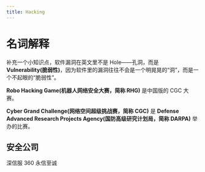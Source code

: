```yaml
---
title: Hacking
---
```


# 名词解释

补充一个小知识点，软件漏洞在英文里不是 Hole——孔洞，而是 **Vulnerability(脆弱性)**，因为软件里的漏洞往往不会是一个明晃晃的“洞”，而是一个不起眼的“脆弱性”。

**Robo Hacking Game(机器人网络安全大赛，简称 RHG)** 是中国版的 CGC 大赛。

**Cyber Grand Challenge(网络空间超级挑战赛，简称 CGC)** 是 **Defense Advanced Research Projects Agency(国防高级研究计划局，简称 DARPA)** 举办的比赛。

## 安全公司

深信服
360
永信至诚
